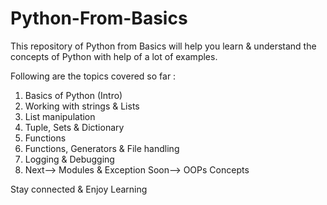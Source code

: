 # Python-From-Basics
This repository of Python from Basics will help you learn & understand the concepts of Python with help of a lot of examples.

Following are the topics covered so far :
  1. Basics of Python (Intro)
  2. Working with strings & Lists
  3. List manipulation
  4. Tuple, Sets & Dictionary
  5. Functions
  6. Functions, Generators & File handling
  7. Logging & Debugging
  8. Next--> Modules & Exception
     Soon--> OOPs Concepts

Stay connected & Enjoy Learning
